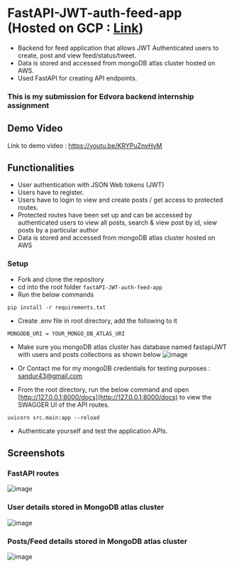 # FastAPI-JWT-auth-feed-app (Hosted on GCP : [Link](http://34.70.209.181:8000/docs))

- Backend for feed application that allows JWT Authenticated users to create, post and view feed/status/tweet.
- Data is stored and accessed from mongoDB atlas cluster hosted on AWS.
- Used FastAPI for creating API endpoints.

### This is my submission for Edvora backend internship assignment
## Demo Video
Link to demo video : https://youtu.be/KRYPuZnvHvM
## Functionalities 
- User authentication with JSON Web tokens (JWT)
- Users have to register.
- Users have to login to view and create posts / get access to protected routes.
- Protected routes have been set up and can be accessed by authenticated users to view all posts, search & view post by id, view posts by a particular author
- Data is stored and accessed from mongoDB atlas cluster hosted on AWS

### Setup
- Fork and clone the repository 
- cd into the root folder `fastAPI-JWT-auth-feed-app`
- Run the below commands
```
pip install -r requirements.txt
```
- Create .env file in root directory, add the following to it
```
MONGODB_URI = YOUR_MONGO_DB_ATLAS_URI
```
- Make sure you mongoDB atlas cluster has database named fastapiJWT with users and posts collections as shown below
![image](https://user-images.githubusercontent.com/65719940/152414463-fc4d79e9-64f6-4bac-9a55-0f5069748f9d.png)

- Or Contact me for my mongoDB credentials for testing purposes : sandur43@gmail.com
- From the root directory, run the below command and open [http://127.0.0.1:8000/docs](http://127.0.0.1:8000/docs) to view the SWAGGER UI of the API routes.
```
uvicorn src.main:app --reload
```
- Authenticate yourself and test the application APIs.

## Screenshots
### FastAPI routes
![image](https://user-images.githubusercontent.com/65719940/152411339-19db25d2-38db-4d1c-83e8-5c65b4693fba.png)

### User details stored in MongoDB atlas cluster
![image](https://user-images.githubusercontent.com/65719940/152411969-19cfd413-fd92-41fa-bac1-3d46f1245edb.png)

### Posts/Feed details stored in MongoDB atlas cluster
![image](https://user-images.githubusercontent.com/65719940/152412108-de6ec525-0f49-4a51-824e-800f8de062d3.png)

